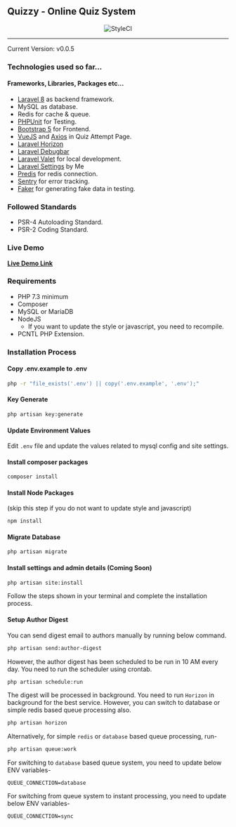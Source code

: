 ## Quizzy - Online Quiz System

<p align="center">
    <img src="https://github.styleci.io/repos/414869056/shield?style=flat" alt="StyleCI" />
</p>

***
Current Version: v0.0.5

### Technologies used so far...
#### Frameworks, Libraries, Packages etc...
- [Laravel 8](https://laravel.com) as backend framework.
- MySQL as database.
- Redis for cache & queue.
- [PHPUnit](https://phpunit.de/) for Testing.
- [Bootstrap 5](https://getbootstrap.com/docs/5.0/getting-started/introduction/) for Frontend.
- [VueJS](https://vuejs.org/) and [Axios](https://axios-http.com/) in Quiz Attempt Page.
- [Laravel Horizon](https://laravel.com/docs/master/horizon)
- [Laravel Debugbar](https://github.com/barryvdh/laravel-debugbar)
- [Laravel Valet](https://laravel.com/docs/master/valet) for local development.
- [Laravel Settings](https://packagist.org/packages/arafatkn/laravel-settings) by Me
- [Predis](https://github.com/predis/predis) for redis connection.
- [Sentry](https://sentry.io/) for error tracking.
- [Faker](https://fakerphp.github.io/) for generating fake data in testing.

### Followed Standards
* PSR-4 Autoloading Standard.
* PSR-2 Coding Standard.

### Live Demo
**[Live Demo Link](https://quizzy.arafatkn.com)**

### Requirements
- PHP 7.3 minimum
- Composer
- MySQL or MariaDB
- NodeJS
  - If you want to update the style or javascript, you need to recompile.
- PCNTL PHP Extension.

### Installation Process

#### Copy .env.example to .env

```bash
php -r "file_exists('.env') || copy('.env.example', '.env');"
```

#### Key Generate

```bash
php artisan key:generate
```

#### Update Environment Values
Edit `.env` file and update the values related to mysql config and site settings.

#### Install composer packages

```bash
composer install
```

#### Install Node Packages 
(skip this step if you do not want to update style and javascript)

```bash
npm install
```

#### Migrate Database

```bash
php artisan migrate
```

#### Install settings and admin details (Coming Soon)

```bash
php artisan site:install
```

Follow the steps shown in your terminal and complete the installation process.

#### Setup Author Digest
You can send digest email to authors manually by running below command.

```bash
php artisan send:author-digest
```

However, the author digest has been scheduled to be run in 10 AM every day. You need to run the scheduler using crontab.

```bash
php artisan schedule:run
```

The digest will be processed in background. You need to run `Horizon` in background for the best service. However, you can switch to database or simple redis based queue processing also.

```bash
php artisan horizon
```

Alternatively, for simple `redis` or `database` based queue processing, run-

```bash
php artisan queue:work
```

For switching to `database` based queue system, you need to update below ENV variables-

```dotenv
QUEUE_CONNECTION=database
```

For switching from queue system to instant processing, you need to update below ENV variables-

```dotenv
QUEUE_CONNECTION=sync
```

